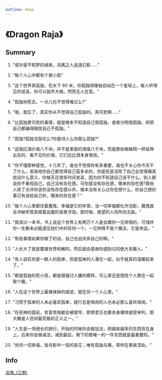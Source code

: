 ```yaml
---
outline: deep
---
```


# 《Dragon Raja》

## Summary

1. "或许是不知梦的缘故，流离之人追逐幻影……"
2. "每个人心中都有个衰小孩"
3. "这个世界真孤独，在水下 80 米，你孤独得像独自站在一个星球上，每人听得见你说话，你可以放声大喊，然而无人在意。"
4. "孤独地死去，一点儿也不觉得难过么?"
5. "哦，我忘了，其实你从不觉得自己孤独的。真可悲啊......"
6. "比孤独更可悲的事情，就是根本不知道自己很孤独，或者分明很孤独，却把自己都骗得相信自己不孤独。"
7. "孤独?孤独当饭吃么?你是诗人么你那么孤独?"
8. "这瓶红酒价值八千块，并不是里面的酒值八千块，而是那些蜘蛛网一样延伸出去的、看不见的价值，它们远比酒本身值钱。"
9. "你不懂那种感觉，十几年了，谁也不觉得你有多重要，谁也不关心你今天干了什么，渐渐地你自己都觉得自己蛮多余的，你是死是活除了自己会觉得痛其他没什么意义，你每天花很多时间发呆，因为你不知道自己该干什么，别人都说你不重视自己，自己没有存在感。可你就没有存在感，哪来的存在感?那些人除了点评你说你没有存在感以外，根本没有关心过你在想什么，你自己想的事只有说给自己听，哪来的存在感？"

10. "每个人心里都住着魔鬼，幸福是它的牢笼，当一切幸福都化作泡影，魔鬼就会冲破牢笼高唱着血腥的圣歌浮现。那时候，绝望的人将所向无敌。"
11. "我读过一本书，书上说这个世界上有两万个人是会跟你一见钟情的，可惜终你一生都未必能遇见他们中的任何一个。一见钟情不是个魔法，它是命运。"
12. "有些事情如果你做了的话，自己也会厌弃自己的啊。"
13. "人长大了就是要跟世界和解的，然后就会感谢你遇到过的绝大多数人。"
14. "有人说狂欢是一群人的孤单，但是孤单的人凑在一起，似乎就真的温暖起来了。"
15. "都是孤独的死小孩，都是倔强讨人嫌的模样，可心里还是想找个人靠在一起取个暖。"
16. "人在这个世界上最难抹掉的痕迹，就在另一个人心里。"
17. "习惯于孤单的人未必喜欢孤单，就行总是喧闹的人也未必那么喜欢喧闹。"
18. "在死神的面前，贫富贵贱都会被虢夺，即使君王也要赤身裸体接受审判，那大概是人世间最究极的正义之一。"
19. "人生是一场很长的旅行，开始的时候你会做加法，把越来越多的东西背在身上，后来你会做减法，减到最后，剩下的那唯一的一件东西就是最重要的。"
20. "世间一切幸福，皆月影中一现的昙花；唯有孤独与痛，常伴在黄泉深处。"

## Info

[龙族\_(江南)](<https://zh.wikipedia.org/wiki/%E9%BE%99%E6%97%8F_(%E6%B1%9F%E5%8D%97)>)
